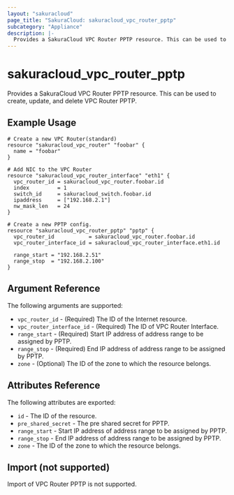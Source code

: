 ```yaml
---
layout: "sakuracloud"
page_title: "SakuraCloud: sakuracloud_vpc_router_pptp"
subcategory: "Appliance"
description: |-
  Provides a SakuraCloud VPC Router PPTP resource. This can be used to create, update, and delete VPC Router PPTP.
---
```


# sakuracloud\_vpc\_router\_pptp

Provides a SakuraCloud VPC Router PPTP resource. This can be used to create, update, and delete VPC Router PPTP.

## Example Usage

```hcl
# Create a new VPC Router(standard)
resource "sakuracloud_vpc_router" "foobar" {
  name = "foobar"
}

# Add NIC to the VPC Router
resource "sakuracloud_vpc_router_interface" "eth1" {
  vpc_router_id = sakuracloud_vpc_router.foobar.id
  index         = 1
  switch_id     = sakuracloud_switch.foobar.id
  ipaddress     = ["192.168.2.1"]
  nw_mask_len   = 24
}

# Create a new PPTP config.
resource "sakuracloud_vpc_router_pptp" "pptp" {
  vpc_router_id           = sakuracloud_vpc_router.foobar.id
  vpc_router_interface_id = sakuracloud_vpc_router_interface.eth1.id

  range_start = "192.168.2.51"
  range_stop  = "192.168.2.100"
}
```

## Argument Reference

The following arguments are supported:

* `vpc_router_id` - (Required) The ID of the Internet resource.
* `vpc_router_interface_id` - (Required) The ID of VPC Router Interface.
* `range_start` - (Required) Start IP address of address range to be assigned by PPTP.
* `range_stop` - (Required) End IP address of address range to be assigned by PPTP.
* `zone` - (Optional) The ID of the zone to which the resource belongs.

## Attributes Reference

The following attributes are exported:

* `id` - The ID of the resource.
* `pre_shared_secret` - The pre shared secret for PPTP.
* `range_start` - Start IP address of address range to be assigned by PPTP.
* `range_stop` - End IP address of address range to be assigned by PPTP.
* `zone` - The ID of the zone to which the resource belongs.

## Import (not supported)

Import of VPC Router PPTP is not supported.
